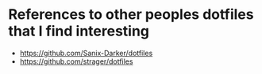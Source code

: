 # References to other peoples dotfiles that I find interesting

- https://github.com/Sanix-Darker/dotfiles
- https://github.com/strager/dotfiles
